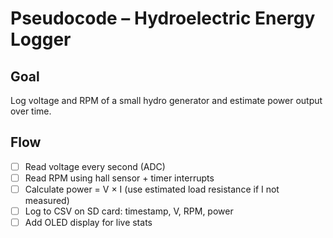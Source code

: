 # Pseudocode – Hydroelectric Energy Logger

## Goal
Log voltage and RPM of a small hydro generator and estimate power output over time.

## Flow
- [ ] Read voltage every second (ADC)
- [ ] Read RPM using hall sensor + timer interrupts
- [ ] Calculate power = V × I (use estimated load resistance if I not measured)
- [ ] Log to CSV on SD card: timestamp, V, RPM, power
- [ ] Add OLED display for live stats
